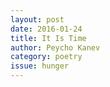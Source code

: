 ```yaml
---
layout: post 
date: 2016-01-24
title: It Is Time
author: Peycho Kanev
category: poetry
issue: hunger
---
```

